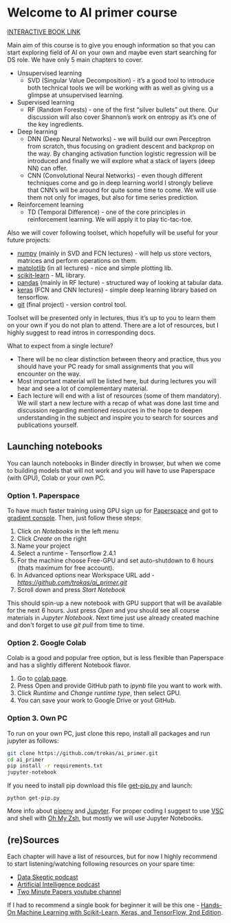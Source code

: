 # Welcome to AI primer course

[INTERACTIVE BOOK LINK](https://trokas.github.io/ai_primer/README.html)

Main aim of this course is to give you enough information so that you can start exploring field of AI on your own and maybe even start searching for DS role.
We have only 5 main chapters to cover.

- Unsupervised learning
    - SVD (Singular Value Decomposition) - it’s a good tool to introduce both technical tools we will be working with as well as giving us a glimpse at unsupervised learning.
- Supervised learning
    - RF (Random Forests) - one of the first “silver bullets” out there. Our discussion will also cover Shannon’s work on entropy as it’s one of the key ingredients.
- Deep learning
    - DNN (Deep Neural Networks) - we will build our own Perceptron from scratch, thus focusing on gradient descent and backprop on the way. By changing activation function logistic regression will be introduced and finally we will explore what a stack of layers (deep NN) can offer.
    - CNN (Convolutional Neural Networks) - even though different techniques come and go in deep learning world I strongly believe that CNN’s will be around for quite some time to come. We will use them not only for images, but also for time series prediction.
- Reinforcement learning
    - TD (Temporal Difference) - one of the core principles in reinforcement learning. We will apply it to play tic-tac-toe.

Also we will cover following toolset, which hopefully will be useful for your future projects:

- [numpy](https://numpy.org/doc/stable/user/quickstart.html) (mainly in SVD and FCN lectures) - will help us store vectors, matrices and perform operations on them.
- [matplotlib](https://matplotlib.org/tutorials/introductory/pyplot.html) (in all lectures) - nice and simple plotting lib.
- [scikit-learn](https://scikit-learn.org/stable/tutorial/basic/tutorial.html) - ML library.
- [pandas](https://pandas.pydata.org/pandas-docs/stable/user_guide/10min.html) (mainly in RF lecture) - structured way of looking at tabular data.
- [keras](https://keras.io/examples/vision/mnist_convnet/) (FCN and CNN lectures) - simple deep learning library based on tensorflow.
- [git](https://rogerdudler.github.io/git-guide/) (final project) - version control tool.

Toolset will be presented only in lectures, thus it’s up to you to learn them on your own if you do not plan to attend. There are a lot of resources, but I highly suggest to read intros in corresponding docs.

What to expect from a single lecture?

- There will be no clear distinction between theory and practice, thus you should have your PC ready for small assignments that you will encounter on the way.
- Most important material will be listed here, but during lectures you will hear and see a lot of complementary material.
- Each lecture will end with a list of resources (some of them mandatory). We will start a new lecture with a recap of what was done last time and discussion regarding mentioned resources in the hope to deepen understanding in the subject and inspire you to search for sources and publications yourself.

## Launching notebooks

You can launch notebooks in Binder directly in browser, but when we come to building models that will not work and you will have to use Paperspace (with GPU), Colab or your own PC.

### Option 1. Paperspace

To have much faster training using GPU sign up for [Paperspace](https://www.paperspace.com/) and got to [gradient console](https://console.paperspace.com/gradient). Then, just follow these steps:

1. Click on *Notebooks* in the left menu
2. Click *Create* on the right
3. Name your project
4. Select a runtime - Tensorflow 2.4.1
5. For the machine choose Free-GPU and set auto-shutdown to 6 hours (thats maximum for free account).
6. In Advanced options near Workspace URL add - *https://github.com/trokas/ai_primer.git*
7. Scroll down and press *Start Notebook*

This should spin-up a new notebook with GPU support that will be available for the next 6 hours. Just press *Open* and you should see all course materials in *Jupyter Notebook*. Next time just use already created machine and don't forget to use *git pull* from time to time.

### Option 2. Google Colab

Colab is a good and popular free option, but is less flexible than Paperspace and has a slightly different Notebook flavor.

1. Go to [colab page](https://colab.research.google.com/).
2. Press Open and provide GitHub path to *ipynb* file you want to work with.
3. Click *Runtime* and *Change runtime type*, then select GPU.
4. You can save your work to Google Drive or yout GitHub.

### Option 3. Own PC

To run on your own PC, just clone this repo, install all packages and run jupyter as follows:

```sh
git clone https://github.com/trokas/ai_primer.git
cd ai_primer
pip install -r requirements.txt
jupyter-notebook
```

If you need to install pip download this file [get-pip.py](https://bootstrap.pypa.io/get-pip.py) and launch:

```
python get-pip.py
```

More info about [pipenv](https://pipenv.pypa.io/en/latest/) and [Jupyter](https://jupyter-notebook.readthedocs.io/en/latest/ui_components.html#interactive-user-interface-tour-of-the-notebook). For proper coding I suggest to use [VSC](https://code.visualstudio.com/) and shell with [Oh My Zsh](https://github.com/ohmyzsh/ohmyzsh), but mostly we will use Jupyter Notebooks.

## (re)Sources

Each chapter will have a list of resources, but for now I highly recommend to start listening/watching following resources on your spare time:
- [Data Skeptic podcast](https://dataskeptic.com/podcasts/ai)
- [Artificial Intelligence podcast](https://lexfridman.com/ai/)
- [Two Minute Papers youtube channel](https://www.youtube.com/user/keeroyz)

If I had to recommend a single book for beginner it will be this one - [Hands-On Machine Learning with Scikit-Learn, Keras, and TensorFlow, 2nd Edition](https://www.oreilly.com/library/view/hands-on-machine-learning/9781492032632/).


```sh

```
